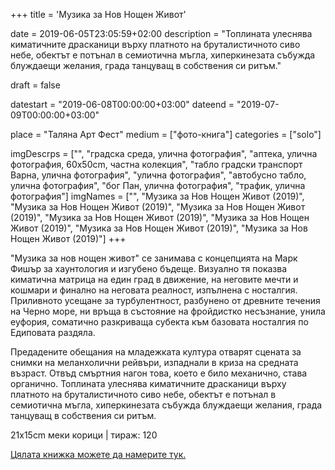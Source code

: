 +++
title = 'Музика за Нов Нощен Живот'

date = 2019-06-05T23:05:59+02:00
description = "Топлината улеснява киматичните драсканици върху платното на бруталистичното сиво небе, обектът е потънал в семиотична мъгла, хиперкинезата събужда блуждаещи желания, града танцуващ в собствения си ритъм."

draft = false

datestart = "2019-06-08T00:00:00+03:00"
dateend = "2019-07-09T00:00:00+03:00"

place = "Таляна Арт Фест"
medium = ["фото-книга"]
categories = ["solo"]

imgDescrps = ["", "градска среда, улична фотография", "аптека, улична фотография, 60x50cm, частна колекция", "табло градски транспорт Варна, улична фотография", "улична фотография", "автобусно табло, улична фотография", "бог Пан, улична фотография", "трафик, улична фотография"]
imgNames = ["", "Музика за Нов Нощен Живот (2019)", "Музика за Нов Нощен Живот (2019)", "Музика за Нов Нощен Живот (2019)", "Музика за Нов Нощен Живот (2019)", "Музика за Нов Нощен Живот (2019)", "Музика за Нов Нощен Живот (2019)", "Музика за Нов Нощен Живот (2019)"]
+++

"Музика за нов нощен живот" се занимава с концепцията на Марк Фишър за хаунтология и изгубено бъдеще. Визуално тя показва киматична матрица на един град в движение, на неговите мечти и кошмари и финално на неговата реалност, изпълнена с носталгия. Приливното усещане за турбулентност, разбунено от древните течения на Черно море, ни връща в състояние на фройдистко несъзнание, унила еуфория, соматично разкриваща субекта към базовата носталгия по Едиповата раздяла.

Предадените обещания на младежката култура отварят сцената за снимки на меланхолични рейвъри, изпаднали в криза на средната възраст. Отвъд смъртния нагон това, което е било механично, става органично. Топлината улеснява киматичните драсканици върху платното на бруталистичното сиво небе, обектът е потънал в семиотична мъгла, хиперкинезата събужда блуждаещи желания, града танцуващ в собствения си ритъм.

21x15cm меки корици | тираж: 120

[Цялата книжка можете да намерите тук.](https://ia801908.us.archive.org/5/items/mnnf_web/mnnf_web.pdf)
